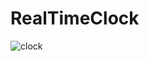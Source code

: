 # RealTimeClock
![clock](https://github.com/user-attachments/assets/45010808-fd74-465e-9842-b4f748190ee4)
